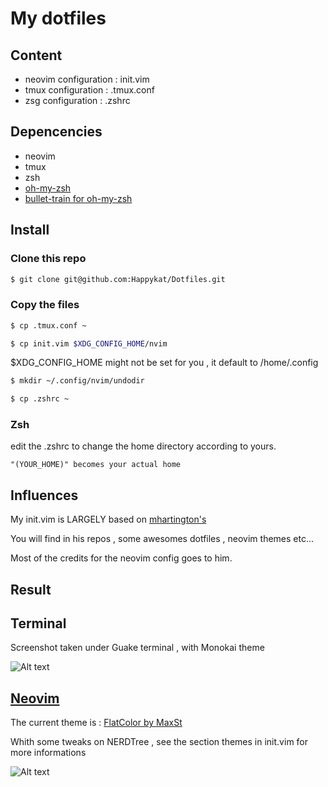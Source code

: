 # My dotfiles

## Content

 * neovim configuration : init.vim
 * tmux configuration   : .tmux.conf
 * zsg configuration    : .zshrc


## Depencencies

 * neovim
 * tmux
 * zsh
 * [oh-my-zsh](https://github.com/robbyrussell/oh-my-zsh)
 * [bullet-train for oh-my-zsh](https://github.com/caiogondim/bullet-train-oh-my-zsh-theme)

## Install

### Clone this repo 

```sh
$ git clone git@github.com:Happykat/Dotfiles.git
```

### Copy the files

```sh
$ cp .tmux.conf ~
```

```sh
$ cp init.vim $XDG_CONFIG_HOME/nvim
```

$XDG_CONFIG_HOME might not be set for you , it default to /home/.config

```sh
$ mkdir ~/.config/nvim/undodir
```

```sh
$ cp .zshrc ~
```

### Zsh

edit the .zshrc to change the home directory according to yours.

``` "(YOUR_HOME)" becomes your actual home ```


## Influences

My init.vim is LARGELY based on [mhartington's](https://github.com/mhartington)

You will find in his repos , some awesomes dotfiles , neovim themes etc...

Most of the credits for the neovim config goes to him.

## Result

## Terminal

Screenshot taken under Guake terminal , with Monokai theme

![Alt text](img/terminal.png?raw=true "Title")

## [Neovim](https://github.com/neovim/neovim)

The current theme is : [FlatColor by MaxSt](https://github.com/MaxSt/FlatColor)

Whith some tweaks on NERDTree , see the section themes in init.vim for more informations

![Alt text](img/neovim.png?raw=true "Title")
